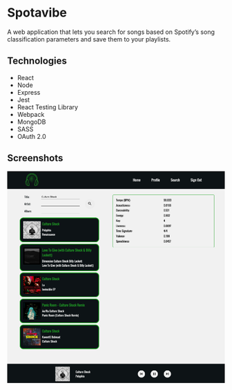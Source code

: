 # Spotavibe

A web application that lets you search for songs based on Spotify’s song classification parameters and save them to your playlists.

## Technologies

- React
- Node
- Express
- Jest
- React Testing Library
- Webpack
- MongoDB
- SASS
- OAuth 2.0

## Screenshots

![Demo](./client/img/demo-screenshot.png)
